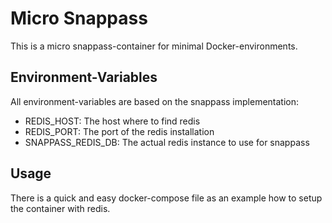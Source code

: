 # Micro Snappass
This is a micro snappass-container for minimal Docker-environments.

## Environment-Variables
All environment-variables are based on the snappass implementation:

- REDIS_HOST: The host where to find redis
- REDIS_PORT: The port of the redis installation
- SNAPPASS_REDIS_DB: The actual redis instance to use for snappass

## Usage
There is a quick and easy docker-compose file as an example how to setup the container with redis.
